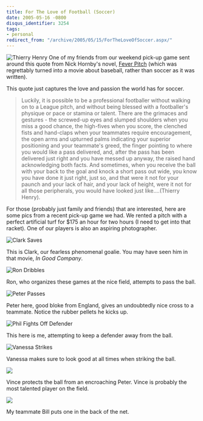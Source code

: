 ```yaml
---
title: For The Love of Football (Soccer)
date: 2005-05-16 -0800
disqus_identifier: 3254
tags:
- personal
redirect_from: "/archive/2005/05/15/ForTheLoveOfSoccer.aspx/"
---
```


![Thierry Henry](/images/ThierryHenry.jpg) One of my friends from our weekend pick-up game sent around this quote from Nick Hornby's novel, [Fever Pitch](http://www.amazon.com/exec/obidos/tg/detail/-/1573226882/104-6358879-1601531?v=glance)
(which was regrettably turned into a movie about baseball, rather than soccer as it was written).

This quote just captures the love and passion the world has for soccer.

> Luckily, it is possible to be a professional footballer without
> walking on to a League pitch, and without being blessed with a
> footballer's physique or pace or stamina or talent. There are the
> grimaces and gestures - the screwed-up eyes and slumped shoulders when
> you miss a good chance, the high-fives when you score, the clenched
> fists and hand-claps when your teammates require encouragement, the
> open arms and upturned palms indicating your superior positioning and
> your teammate's greed, the finger pointing to where you would like a
> pass delivered, and, after the pass has been delivered just right and
> you have messed up anyway, the raised hand acknowledging both facts.
> And sometimes, when you receive the ball with your back to the goal
> and knock a short pass out wide, you know you have done it just right,
> just so, and that were it not for your paunch and your lack of hair,
> and your lack of height, were it not for all those peripherals, you
> would have looked just like....(Thierry Henry).

For those (probably just family and friends) that are interested, here are some pics from a recent pick-up game we had. We rented a pitch with a perfect artificial turf for $175 an hour for two hours (I need to get into that racket). One of our players is also an aspiring photographer.

![Clark Saves](/images/ClarkSaves.jpg)

This is Clark, our fearless phenomenal goalie. You may have seen him in that movie, *In Good Company*.

![Ron Dribbles](/images/RonDribbles.jpg)

Ron, who organizes these games at the nice field, attempts to pass the
ball.

![Peter Passes](/images/PeterPasses.jpg)

Peter here, good bloke from England, gives an undoubtedly nice cross to
a teammate. Notice the rubber pellets he kicks up.

![Phil Fights Off Defender](/images/PhilFightsOffDefender.jpg)

This here is me, attempting to keep a defender away from the ball.

![Vanessa Strikes](/images/VanessaStrikes.jpg)

Vanessa makes sure to look good at all times when striking the ball.

![](/images/VinceProtectsTheBall.jpg)

Vince protects the ball from an encroaching Peter. Vince is probably the
most talented player on the field.

![](/images/BillPutsOneInTheNet.jpg)

My teammate Bill puts one in the back of the net.

